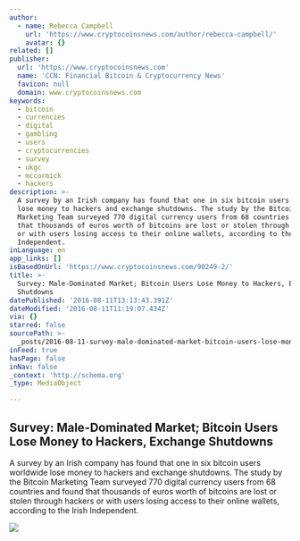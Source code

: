```yaml
---
author:
  - name: Rebecca Campbell
    url: 'https://www.cryptocoinsnews.com/author/rebecca-campbell/'
    avatar: {}
related: []
publisher:
  url: 'https://www.cryptocoinsnews.com'
  name: 'CCN: Financial Bitcoin & Cryptocurrency News'
  favicon: null
  domain: www.cryptocoinsnews.com
keywords:
  - bitcoin
  - currencies
  - digital
  - gambling
  - users
  - cryptocurrencies
  - survey
  - ukgc
  - mccormick
  - hackers
description: >-
  A survey by an Irish company has found that one in six bitcoin users worldwide
  lose money to hackers and exchange shutdowns. The study by the Bitcoin
  Marketing Team surveyed 770 digital currency users from 68 countries and found
  that thousands of euros worth of bitcoins are lost or stolen through hackers
  or with users losing access to their online wallets, according to the Irish
  Independent.
inLanguage: en
app_links: []
isBasedOnUrl: 'https://www.cryptocoinsnews.com/90249-2/'
title: >-
  Survey: Male-Dominated Market; Bitcoin Users Lose Money to Hackers, Exchange
  Shutdowns
datePublished: '2016-08-11T13:13:43.391Z'
dateModified: '2016-08-11T11:19:07.434Z'
via: {}
starred: false
sourcePath: >-
  _posts/2016-08-11-survey-male-dominated-market-bitcoin-users-lose-money-to-h.md
inFeed: true
hasPage: false
inNav: false
_context: 'http://schema.org'
_type: MediaObject

---
```

<article style=""><h1>Survey: Male-Dominated Market; Bitcoin Users Lose Money to Hackers, Exchange Shutdowns</h1><p>A survey by an Irish company has found that one in six bitcoin users worldwide lose money to hackers and exchange shutdowns. The study by the Bitcoin Marketing Team surveyed 770 digital currency users from 68 countries and found that thousands of euros worth of bitcoins are lost or stolen through hackers or with users losing access to their online wallets, according to the Irish Independent.</p><img src="https://www.cryptocoinsnews.com/wp-content/uploads/2016/08/Survey-Male-Dominated-Market-Bitcoin-Users-Lose-Money-to-Hackers-Exchange-Shutdowns.jpg" /></article>